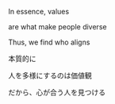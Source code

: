 In essence, values

are what make people diverse

Thus, we find who aligns


本質的に

人を多様にするのは価値観

だから、心が合う人を見つける